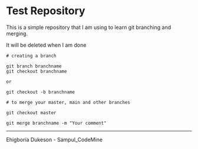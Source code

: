 # Test Repository

This is a simple repository that I am using to learn git branching and merging.

It will be deleted when I am done

```
# creating a branch

git branch branchname
git checkout branchname

or 

git checkout -b branchname

# to merge your master, main and other branches

git checkout master

git merge branchname -m "Your comment"
```


---

Ehigboria Dukeson - Sampul_CodeMine
